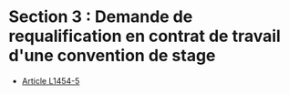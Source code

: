 # Section 3 : Demande de requalification en contrat de travail d'une convention de stage

* [Article L1454-5](./LEGIARTI000029234900.md)

